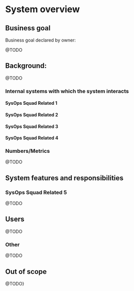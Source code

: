 # System overview

## Business goal

Business goal declared by owner:

@TODO

## Background:

@TODO
### Internal systems with which the system interacts
#### SysOps Squad Related 1
#### SysOps Squad Related 2
#### SysOps Squad Related 3
#### SysOps Squad Related 4

### Numbers/Metrics
@TODO

## System features and responsibilities

### SysOps Squad Related 5

@TODO

## Users

@TODO

### Other

@TODO

## Out of scope

@TODO}
